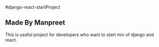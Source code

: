 #django-react-startProject
## Made By Manpreet

This is useful project for developers who want to start mix of django and react.
